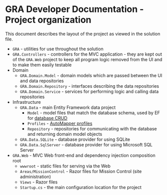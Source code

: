 # GRA Developer Documentation - Project organization

This document describes the layout of the project as viewed in the solution file.

- `GRA` - utilities for use throughout the solution
- `GRA.Controllers` - controllers for the MVC application - they are kept out of the `GRA.Web` project to keep all program logic removed from the UI and to make them easily testable
- Domain
  - `GRA.Domain.Model` - domain models which are passed between the UI and data repositories
  - `GRA.Domain.Repository` - interfaces describing the data repositories
  - `GRA.Domain.Service` - services for performing logic and calling data repositories
- Infrastructure
  - `GRA.Data` - main Entity Framework data project
    - `Model` - model files that match the database schema, used by EF for [database CRUD](https://en.wikipedia.org/wiki/Create,_read,_update_and_delete)
    - `Profiles` - [AutoMapper profiles](https://github.com/AutoMapper/AutoMapper/wiki/Configuration#profile-instances)
    - `Repository` - repositories for communicating with the database and returning domain model objects
  - `GRA.Data.SQLite` - database provider for using SQLite
  - `GRA.Data.SqlServer` - database provider for using Microsoft SQL Server
- `GRA.Web` - MVC Web front-end and dependency injection composition root
  - `wwwroot` - static files for serving via the Web
  - `Areas/MissionControl` - Razor files for Mission Control (site administration)
  - `Views` - Razor files
  - `Startup.cs` - the main configuration location for the project
